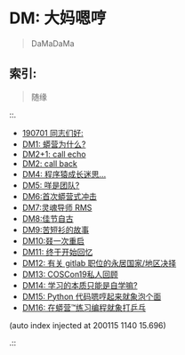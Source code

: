 # DM: 大妈嗯哼
> DaMaDaMa

## 索引:
> 随缘

::.

- [ 190701 同志们好:](190701-DM0.md)
- [ DM1: 蟒营为什么?](190702-DM1.md)
- [ DM2+1: call echo](190709-DM2-links.md)
- [ DM2: call back](190709-DM2.md)
- [ DM4: 程序猿成长迷思...](190725-DM4-coder-how2-growup.md)
- [ DM5: 咩是团队?](190822-what-is-team.md)
- [ DM6:首次蟒营式冲击](190905-1st101camp.md)
- [ DM7:灵魂导师 RMS](190910-rms-soul-master.md)
- [ DM8:佳节自古](190913-single-moon.md)
- [ DM9:苦短衫的故事](190914-teestory.md)
- [ DM10:叕一次重启](191012-rerestart.md)
- [ DM11: 终于开始回忆](191022-pycon19nn.md)
- [ DM12: 有关 gitlab 职位的永居国家/地区决择](191106-gitlab-5555.md)
- [ DM13: COSCon19私人回顾](191108-coscon19-sh-review.md)
- [ DM14: 学习的本质只能是自学嘛?](191219-DM14-wtf-101camp-self-tech.md)
- [ DM15: Python 代码嗯哼起来就象泡个面](191219-DM15-IMHO-instant-noodles.md)
- [ DM16: 在蟒营™练习编程就象打乒乓](191220-DM16-IMHO-bing-pang-now.md)

(auto index injected at 200115 1140 15.696) 

.::


